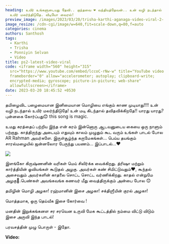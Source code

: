 ```yaml
---
heading: உயிர் உங்களுடையது தேவி.. குந்தவை ❤️ வந்தியத்தேவன்.. உன் வழி நடந்தால்
  உயிர் மலர்ந்திடுதே. வீடியோ வைரல்!
preview_image: /images/2023/03/20/trisha-karthi-aganaga-video-viral-2-.jpg
image_resize: /cdn-cgi/image/w=640,fit=scale-down,q=80,f=auto
categories: cinema
authors: Santhosh
tags:
  - Karthi
  - Trisha
  - Ponniyin Selvan
  - Video
title: ps2-latest-video-viral
code: <iframe width="560" height="315"
  src="https://www.youtube.com/embed/lccoC-rNw-w" title="YouTube video player"
  frameborder="0" allow="accelerometer; autoplay; clipboard-write;
  encrypted-media; gyroscope; picture-in-picture; web-share"
  allowfullscreen></iframe>
date: 2023-03-20 18:45:52 +0530
---
```

தமிழைவிட பழைமையான
இனிமையான மொழியை எங்கும் காண முடியாது!!!! உன் வழி நடந்தால் உயிர் மலர்ந்திடுதே! உன் மடி கிடந்தால் தவிதவிக்கிறதே!! 
யாரது யாரது? புன்னகை கோர்ப்பது😊 this song is magic.

உமது கரத்தைப் பற்றிய இந்த என் கரம் இன்னொரு ஆடவனுடைய கையை ஒரு நாளும் பற்றாது. காத்திருந்து அடையும் எதுவும் காலம் முழுதும் கூட வரும் உங்கள்  பாடல் போல AR Rahman அவர்களே. 
இருள்சூழ்ந்த கருமேகங்கள்...
பெய்ய தயங்கும் சாரல்மழையில்
ஜன்னலோர பேருந்து பயணம்...
இப்பாடல்...❤

![](/images/2023/03/20/trisha-karthi-aganaga-video-viral-1-.jpg)

இளங்கோ கிருஷ்ணனின் வரிகள் மெய் சிலிர்க்க வைக்கிறது. த்ரிஷா மற்றும் கார்த்தியின் ஓவியங்கள் கூடுதல் அழகு. அவர்கள் கண் சிமிட்டுவதும்❤, கூந்தல் அசைவதும் அவர்களின் காதலை சொட்ட சொட்ட வர்ணிக்கிறது. காதல் என்றுமே அழகு🥰.பெண்கள் அவங்கவங்க கணவர் மீது வைத்திருக்கும் அன்பை போல 😊

தமிழின் மொழி அழகா!
ரஹ்மானின் இசை அழகா!
சக்திஶ்ரீயின் குரல் அழகா!

மொத்தமாக,
ஒரு தெய்வீக இசை கோர்வை !  

மனதின் இறுக்கங்கனள சர சரவென உருவி
மேக கூட்டத்தில் நம்மை விட்டு விடும் இசை அருவி இந்த பாடல்!

பரவசத்தின் முழு பொருள் - இதோ.

**V﻿ideo:**
